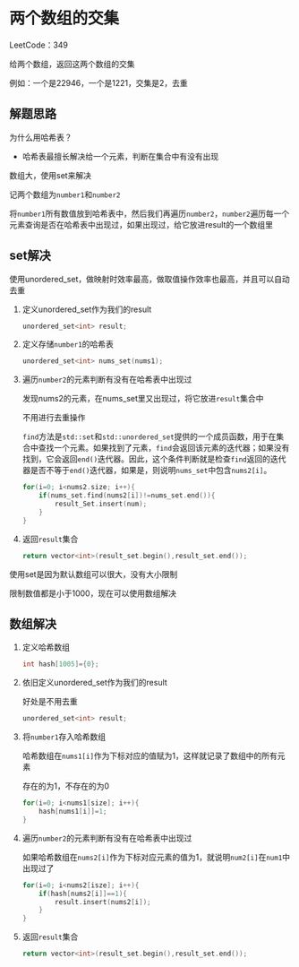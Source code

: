 # 两个数组的交集

LeetCode：349

给两个数组，返回这两个数组的交集

例如：一个是22946，一个是1221，交集是2，去重

## 解题思路

为什么用哈希表？

* 哈希表最擅长解决给一个元素，判断在集合中有没有出现

数组大，使用set来解决

记两个数组为`number1`和`number2`

将`number1`所有数值放到哈希表中，然后我们再遍历`number2`，`number2`遍历每一个元素查询是否在哈希表中出现过，如果出现过，给它放进result的一个数组里

## set解决

使用unordered_set，做映射时效率最高，做取值操作效率也最高，并且可以自动去重

1. 定义unordered_set作为我们的result

   ```c++
   unordered_set<int> result;
   ```

2. 定义存储`number1`的哈希表

   ```c++
   unordered_set<int> nums_set(nums1);
   ```

3. 遍历`number2`的元素判断有没有在哈希表中出现过

   发现nums2的元素，在nums_set里又出现过，将它放进`result`集合中

   不用进行去重操作

   `find`方法是`std::set`和`std::unordered_set`提供的一个成员函数，用于在集合中查找一个元素。如果找到了元素，`find`会返回该元素的迭代器；如果没有找到，它会返回`end()`迭代器。因此，这个条件判断就是检查`find`返回的迭代器是否不等于`end()`迭代器，如果是，则说明`nums_set`中包含`nums2[i]`。

   ```c++
   for(i=0; i<nums2.size; i++){
       if(nums_set.find(nums2[i])!=nums_set.end()){
           result_Set.insert(num);
       }
   }
   ```

4. 返回`result`集合

   ```c++
   return vector<int>(result_set.begin(),result_set.end());
   ```

使用set是因为默认数组可以很大，没有大小限制

限制数值都是小于1000，现在可以使用数组解决

## 数组解决

1. 定义哈希数组

   ```c++
   int hash[1005]={0};
   ```

2. 依旧定义unordered_set作为我们的result

   好处是不用去重

   ```c++
   unordered_set<int> result;
   ```

3. 将`number1`存入哈希数组

   哈希数组在`nums1[i]`作为下标对应的值赋为1，这样就记录了数组中的所有元素

   存在的为1，不存在的为0

   ```c++
   for(i=0; i<nums1[size]; i++){
       hash[nums1[i]]=1;
   }
   ```

4. 遍历`number2`的元素判断有没有在哈希表中出现过

   如果哈希数组在`nums2[i]`作为下标对应元素的值为1，就说明`num2[i]`在`num1`中出现过了

   ```c++
   for(i=0; i<nums2[isze]; i++){
       if(hash[nums2[i]]==1){
           result.insert(nums2[i]);
       }
   }
   ```

5. 返回`result`集合

   ```c++
   return vector<int>(result_set.begin(),result_set.end());
   ```

   

